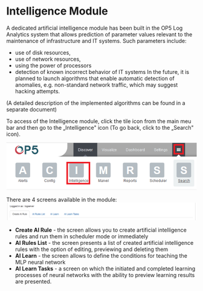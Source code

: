 Intelligence Module
===================

A dedicated artificial intelligence module has been built in the OP5
Log Analytics system that allows prediction of parameter values
relevant to the maintenance of infrastructure and IT systems. Such
parameters include:
- use of disk resources,
- use of network resources,
- using the power of processors
- detection of known incorrect behavior of IT systems
In the future, it is planned to launch algorithms that enable
automatic detection of anomalies, e.g. non-standard network traffic,
which may suggest hacking attempts.

(A detailed description of the implemented algorithms can be found in
a separate document)

To access of the Intelligence module, click the tile icon
from the main meu bar and then go to the „Intelligence" icon (To go
back, click to the „Search" icon).

![](/./media/media/image38_js4.png)

There are 4 screens available in the
module:![](/./media/media/image64.png)

- **Create AI Rule** - the screen allows you to create artificial
     intelligence rules and run them in scheduler mode or immediately
- **AI Rules List** - the screen presents a list of created artificial
     intelligence rules with the option of editing, previewing and
     deleting them
- **AI Learn** - the screen allows to define the conditions for teaching
     the MLP neural network
- **AI Learn Tasks** - a screen on which the initiated and completed
     learning processes of neural networks with the ability to preview
     learning results are presented.
